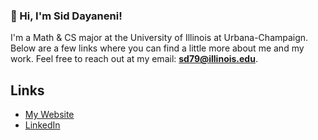 ### 👋 Hi, I'm Sid Dayaneni!

I'm a Math & CS major at the University of Illinois at Urbana-Champaign. Below are a few links where you can find a little more about me and my work. Feel free to reach out at my email: **sd79@illinois.edu**.

## Links

* [My Website](https://sdayaneni.github.io/)
* [LinkedIn](https://www.linkedin.com/in/siddharth-dayaneni-025119262/)

<!--
**sdayaneni/sdayaneni** is a ✨ _special_ ✨ repository because its `README.md` (this file) appears on your GitHub profile.

Here are some ideas to get you started:

- 🔭 I’m currently working on ...
- 🌱 I’m currently learning ...
- 👯 I’m looking to collaborate on ...
- 🤔 I’m looking for help with ...
- 💬 Ask me about ...
- 📫 How to reach me: ...
- 😄 Pronouns: ...
- ⚡ Fun fact: ...
-->

